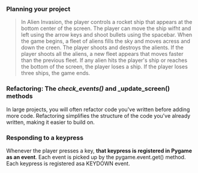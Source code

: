 ### Planning your project

> In Alien Invasion, the player controls a rocket ship that appears at the bottom center of the screen. The player can move the ship wifht and left using the arrow keys and shoot bullets using the spacebar. When the game begins, a fleet of aliens fills the sky and moves acress and down the creen. The player shoots and destroys the alients. If the player shoots all the aliens, a new fleet appears that moves faster than the previous fleet. If any alien hits the player's ship or reaches the bottom of the screen, the player loses a ship. If the player loses three ships, the game ends.

### Refactoring: The _check_events()_ and _update_screen() methods

In large projects, you will often refactor code you've written before adding more code. Refactoring simplifies the structure of the code you've already written, making it easier to build on.

### Responding to a keypress

Whenever the player presses a key, **that keypress is registered in Pygame as an event**. Each event is picked up by the pygame.event.get() method. Each keypress is registered asa KEYDOWN event.